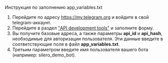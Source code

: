 Инструкция по заполнению app_variables.txt
1. Перейдите по адресу https://my.telegram.org и войдите в свой telegram-аккаунт.
2. Перейдите в раздел ["API development tools"](https://my.telegram.org/apps) и заполните форму.
3. Вы получите базовые адреса, а также параметры **api_id** и **api_hash**, необходимые для авторизации пользователя. Эти данные введите в соответствующие поля в файл **app_variables.txt**.
4. Третьим параметром введите имя пользователя вашего бота (например: silero_demo_bot).
